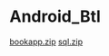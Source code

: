 # Android_Btl
[bookapp.zip](https://github.com/VietLeQuang/Android_Btl/files/11071129/bookapp.zip)
[sql.zip](https://github.com/VietLeQuang/Android_Btl/files/11071130/sql.zip)
